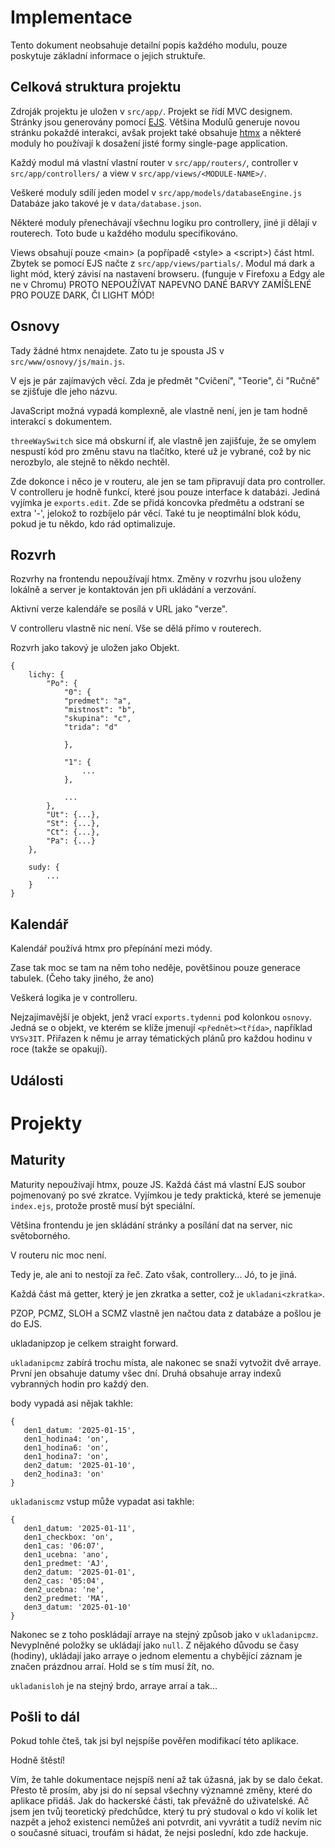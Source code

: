 # Implementace

Tento dokument neobsahuje detailní popis každého modulu,
pouze poskytuje základní informace o jejich struktuře.

## Celková struktura projektu

Zdroják projektu je uložen v `src/app/`.
Projekt se řídí MVC designem.
Stránky jsou generovány pomocí
[EJS](https://ejs.co/).
Většina Modulů generuje novou stránku pokaždé interakci, avšak projekt také
obsahuje
[htmx](https://htmx.org/)
a některé moduly ho používají k dosažení jisté formy single-page application.

Každý modul má vlastní vlastní router v `src/app/routers/`, controller v
`src/app/controllers/` a view v `src/app/views/<MODULE-NAME>/`.

Veškeré moduly sdílí jeden model v `src/app/models/databaseEngine.js`
Databáze jako takové je v `data/database.json`.

Některé moduly přenechávají všechnu logiku pro controllery, jiné ji dělají
v routerech. Toto bude u každého modulu specifikováno.

Views obsahují pouze \<main\> (a popřípadě \<style\> a \<script\>) část html.
Zbytek se pomocí EJS načte z `src/app/views/partials/`.
Modul má dark a light mód, který závisí na nastavení browseru.
(funguje v Firefoxu a Edgy ale ne v Chromu)
PROTO NEPOUŽÍVAT NAPEVNO DANÉ BARVY ZAMÍŠLENÉ PRO POUZE DARK, ČI LIGHT MÓD!

## Osnovy

Tady žádné htmx nenajdete.
Zato tu je spousta JS v `src/www/osnovy/js/main.js`.

V ejs je pár zajímavých věcí.
Zda je předmět \"Cvičení\", \"Teorie\", či \"Ručně\" se zjišťuje dle jeho názvu.

JavaScript možná vypadá komplexně, ale vlastně není, jen je tam hodně interakcí
s dokumentem.

`threeWaySwitch` sice má obskurní if, ale vlastně jen zajišťuje, že se omylem
nespustí kód pro změnu stavu na tlačítko, které už je vybrané, což by nic
nerozbylo, ale stejně to někdo nechtěl.

Zde dokonce i něco je v routeru, ale jen se tam připravují data pro controller.
V controlleru je hodně funkcí, které jsou pouze interface k databázi.
Jediná vyjímka je `exports.edit`.
Zde se přidá koncovka předmětu a odstraní se extra \'-\', jelokož to rozbíjelo
pár věcí.
Také tu je neoptimální blok kódu, pokud je tu někdo, kdo rád optimalizuje.

## Rozvrh

Rozvrhy na frontendu nepoužívají htmx.
Změny v rozvrhu jsou uloženy lokálně a server je kontaktován jen při ukládání
a verzování.

Aktivní verze kalendáře se posílá v URL jako \"verze\".

V controlleru vlastně nic není.
Vše se dělá přímo v routerech.

Rozvrh jako takový je uložen jako Objekt.

```
{
    lichy: {
        "Po": {
            "0": {
            "predmet": "a",
            "mistnost": "b",
            "skupina": "c",
            "trida": "d"

            },

            "1": {
                ...
            },

            ...
        },
        "Ut": {...},
        "St": {...},
        "Ct": {...},
        "Pa": {...}
    },

    sudy: {
        ...
    }
}
```

## Kalendář

Kalendář používá htmx pro přepínání mezi módy.

Zase tak moc se tam na něm toho neděje, povětšinou pouze generace tabulek.
(Čeho taky jiného, že ano)

Veškerá logika je v controlleru.

Nejzajímavější je objekt, jenž vrací `exports.tydenni` pod kolonkou `osnovy`.
Jedná se o objekt, ve kterém se klíže jmenují `<přednět><třída>`, například
`VYSv3IT`.
Přiřazen k němu je array tématických plánů pro každou hodinu v roce (takže se
opakují).

## Události

# Projekty

## Maturity

Maturity nepoužívají htmx, pouze JS.
Každá část má vlastní EJS soubor pojmenovaný po své zkratce.
Vyjímkou je tedy praktická, které se jemenuje `index.ejs`, protože prostě
musí být speciální.

Většina frontendu je jen skládání stránky a posílání dat na server, nic
světoborného.

V routeru nic moc není.

Tedy je, ale ani to nestojí za řeč.
Zato však, controllery...
Jó, to je jiná.

Každá část má getter, který je jen zkratka a setter, což je `ukladani<zkratka>`.

PZOP, PCMZ, SLOH a SCMZ vlastně jen načtou data z databáze a pošlou je do EJS.

ukladanipzop je celkem straight forward.

`ukladanipcmz` zabírá trochu místa, ale nakonec se snaží vytvožit dvě arraye.
První jen obsahuje datumy všec dní.
Druhá obsahuje array indexů vybranných hodin pro každý den.

body vypadá asi nějak takhle:

```
{
   den1_datum: '2025-01-15',
   den1_hodina4: 'on',
   den1_hodina6: 'on',
   den1_hodina7: 'on',
   den2_datum: '2025-01-10',
   den2_hodina3: 'on'
}
```

`ukladaniscmz` vstup může vypadat asi takhle:

```
{
   den1_datum: '2025-01-11',
   den1_checkbox: 'on',
   den1_cas: '06:07',
   den1_ucebna: 'ano',
   den1_predmet: 'AJ',
   den2_datum: '2025-01-01',
   den2_cas: '05:04',
   den2_ucebna: 'ne',
   den2_predmet: 'MA',
   den3_datum: '2025-01-10'
}
```

Nakonec se z toho poskládají arraye na stejný způsob jako v `ukladanipcmz`.
Nevyplněné položky se ukládají jako `null`.
Z nějakého důvodu se časy (hodiny), ukládají jako arraye o jednom elementu a
chybějící záznam je značen prázdnou arraí.
Hold se s tím musí žít, no.

`ukladanisloh` je na stejný brdo, arraye arraí a tak...

## Pošli to dál

Pokud tohle čteš, tak jsi byl nejspíše pověřen modifikací této aplikace.

Hodně štěstí!

Vím, že tahle dokumentace nejspíš není až tak úžasná, jak by se dalo čekat.
Přesto tě prosím, aby jsi do ní sepsal všechny významné změny, které do aplikace
přidáš.
Jak do hackerské části, tak převážně do uživatelské.
Ač jsem jen tvůj teoretický předchůdce, který tu prý studoval o kdo ví kolik
let nazpět a jehož existenci nemůžeš ani potvrdit, ani vyvrátit a tudíž nevím
nic o současné situaci, troufám si hádat, že nejsi poslední, kdo zde hackuje.



